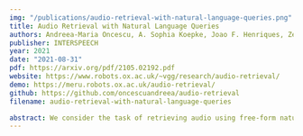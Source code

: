 ```yaml
---
img: "/publications/audio-retrieval-with-natural-language-queries.png"
title: Audio Retrieval with Natural Language Queries
authors: Andreea-Maria Oncescu, A. Sophia Koepke, Joao F. Henriques, Zeynep Akata, Samuel Albanie 
publisher: INTERSPEECH
year: 2021
date: "2021-08-31"
pdf: https://arxiv.org/pdf/2105.02192.pdf
website: https://www.robots.ox.ac.uk/~vgg/research/audio-retrieval/ 
demo: https://meru.robots.ox.ac.uk/audio-retrieval/
github: https://github.com/oncescuandreea/audio-retrieval
filename: audio-retrieval-with-natural-language-queries

abstract: We consider the task of retrieving audio using free-form natural language queries. To study this problem, which has received limited attention in the existing literature, we introduce challenging new benchmarks for text-based audio retrieval using text annotations sourced from the AUDIOCAPS and CLOTHO datasets. We then employ these benchmarks to establish baselines for cross-modal audio retrieval, where we demonstrate the benefits of pre-training on diverse audio tasks. We hope that our benchmarks will inspire further research into cross-modal text-based audio retrieval with free-form text queries. 
---
```

